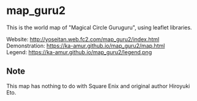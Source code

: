 # map_guru2
This is the world map of "Magical Circle Guruguru", using leaflet libraries.  

Website: http://yoseitan.web.fc2.com/map_guru2/index.html  
Demonstration: https://ka-amur.github.io/map_guru2/map.html  
Legend: https://ka-amur.github.io/map_guru2/legend.png  

## Note
This map has nothing to do with Square Enix and original author Hiroyuki Eto.